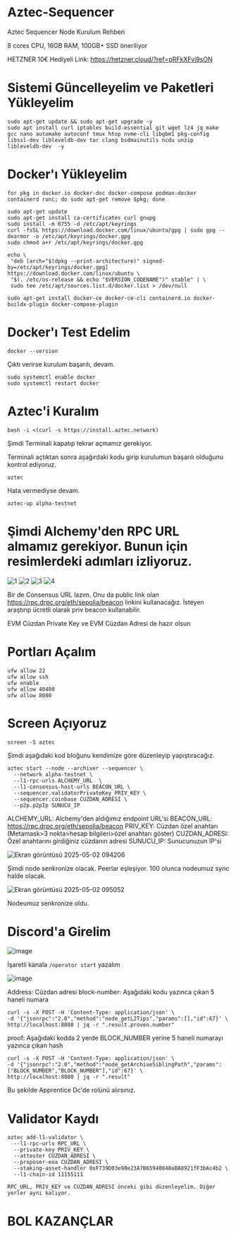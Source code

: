 # Aztec-Sequencer
Aztec Sequencer Node Kurulum Rehberi

8 cores CPU, 16GB RAM, 100GB+ SSD öneriliyor

HETZNER 10€ Hediyeli Link: https://hetzner.cloud/?ref=pRFkXFvi9sON

# Sistemi Güncelleyelim ve Paketleri Yükleyelim

```
sudo apt-get update && sudo apt-get upgrade -y
sudo apt install curl iptables build-essential git wget lz4 jq make gcc nano automake autoconf tmux htop nvme-cli libgbm1 pkg-config libssl-dev libleveldb-dev tar clang bsdmainutils ncdu unzip libleveldb-dev  -y
```

# Docker'ı Yükleyelim

```
for pkg in docker.io docker-doc docker-compose podman-docker containerd runc; do sudo apt-get remove $pkg; done
```

```
sudo apt-get update
sudo apt-get install ca-certificates curl gnupg
sudo install -m 0755 -d /etc/apt/keyrings
curl -fsSL https://download.docker.com/linux/ubuntu/gpg | sudo gpg --dearmor -o /etc/apt/keyrings/docker.gpg
sudo chmod a+r /etc/apt/keyrings/docker.gpg
```

```
echo \
 "deb [arch="$(dpkg --print-architecture)" signed-by=/etc/apt/keyrings/docker.gpg] https://download.docker.com/linux/ubuntu \
 "$(. /etc/os-release && echo "$VERSION_CODENAME")" stable" | \
 sudo tee /etc/apt/sources.list.d/docker.list > /dev/null
```

```
sudo apt-get install docker-ce docker-ce-cli containerd.io docker-buildx-plugin docker-compose-plugin
```

# Docker'ı Test Edelim

```
docker --version
```

Çıktı verirse kurulum başarılı, devam.

```
sudo systemctl enable docker
sudo systemctl restart docker
```

# Aztec'i Kuralım

```
bash -i <(curl -s https://install.aztec.network)
```

Şimdi Terminali kapatıp tekrar açmamız gerekiyor.

Terminali açtıktan sonra aşağırdaki kodu girip kurulumun başarılı olduğunu kontrol ediyoruz.

```
aztec
```

Hata vermediyse devam.

```
aztec-up alpha-testnet
```

# Şimdi Alchemy'den RPC URL almamız gerekiyor. Bunun için resimlerdeki adımları izliyoruz.

![1](https://github.com/user-attachments/assets/3d293822-9ce0-448f-9e6d-ce7e32aead76)
![2](https://github.com/user-attachments/assets/0ee50435-78c9-483d-a4bf-605347cf5eb3)
![3](https://github.com/user-attachments/assets/660ee8c8-9b9a-4e91-8a28-8fda7bf9128f)
![4](https://github.com/user-attachments/assets/8e39eeb4-f185-4d5f-b656-9db183aa62c8)

Bir de Consensus URL lazım. Onu da public link olan https://rpc.drpc.org/eth/sepolia/beacon linkini kullanacağız. İsteyen araştırıp ücretli olarak priv beacon kullanabilir.

EVM Cüzdan Private Key ve EVM Cüzdan Adresi de hazır olsun

# Portları Açalım

```
ufw allow 22
ufw allow ssh
ufw enable
ufw allow 40400
ufw allow 8080
```

# Screen Açıyoruz

```
screen -S aztec
```

Şimdi aşağıdaki kod bloğunu kendimize göre düzenleyip yapıştıracağız.

```
aztec start --node --archiver --sequencer \
  --network alpha-testnet \
  --l1-rpc-urls ALCHEMY_URL  \
  --l1-consensus-host-urls BEACON_URL \
  --sequencer.validatorPrivateKey PRIV_KEY \
  --sequencer.coinbase CUZDAN_ADRESI \
  --p2p.p2pIp SUNUCU_IP
```

ALCHEMY_URL: Alchemy'den aldığımız endpoint URL'si
BEACON_URL: https://rpc.drpc.org/eth/sepolia/beacon
PRIV_KEY: Cüzdan özel anahtarı (Metamask>3 nokta>hesap bilgileri>özel anahtarı göster)
CUZDAN_ADRESI: Özel anahtarını girdiğiniz cüzdanın adresi
SUNUCU_IP: Sunucunuzun IP'si

![Ekran görüntüsü 2025-05-02 094206](https://github.com/user-attachments/assets/acc90d7d-b848-4f89-a10a-4e2caeeffea0)

Şimdi node senkronize olacak. Peerlar eşleşiyor. 100 olunca nodeumuz sync halde olacak.

![Ekran görüntüsü 2025-05-02 095052](https://github.com/user-attachments/assets/b87c9ac3-9456-4a84-970e-00c84efa9ee1)

Nodeumuz senkronize oldu.

# Discord'a Girelim

![image](https://github.com/user-attachments/assets/9512236e-1080-4ae4-a0c2-f82d3ed82e73)

İşaretli kanala ```/operator start``` yazalım

![image](https://github.com/user-attachments/assets/55cc0787-e8f5-420e-8bb1-490bf0f3184d)

Address: Cüzdan adresi
block-number: Aşağıdaki kodu yazınca çıkan 5 haneli numara

```
curl -s -X POST -H 'Content-Type: application/json' \
-d '{"jsonrpc":"2.0","method":"node_getL2Tips","params":[],"id":67}' \
http://localhost:8080 | jq -r ".result.proven.number"
```

proof: Aşağıdaki kodda 2 yerde BLOCK_NUMBER yerine 5 haneli numarayı yazınca çıkan hash

```
curl -s -X POST -H 'Content-Type: application/json' \
-d '{"jsonrpc":"2.0","method":"node_getArchiveSiblingPath","params":["BLOCK_NUMBER","BLOCK_NUMBER"],"id":67}' \
http://localhost:8080 | jq -r ".result"
```

Bu şekilde Apprentice Dc'de rolünü alırsınız.

# Validator Kaydı

```
aztec add-l1-validator \
  --l1-rpc-urls RPC_URL \
  --private-key PRIV_KEY \
  --attester CUZDAN_ADRESI \
  --proposer-eoa CUZDAN_ADRESI \
  --staking-asset-handler 0xF739D03e98e23A7B65940848aBA8921fF3bAc4b2 \
  --l1-chain-id 11155111

RPC_URL, PRIV_KEY ve CUZDAN_ADRESI önceki gibi düzenleyelim. Diğer yerler aynı kalıyor.
```

# BOL KAZANÇLAR
